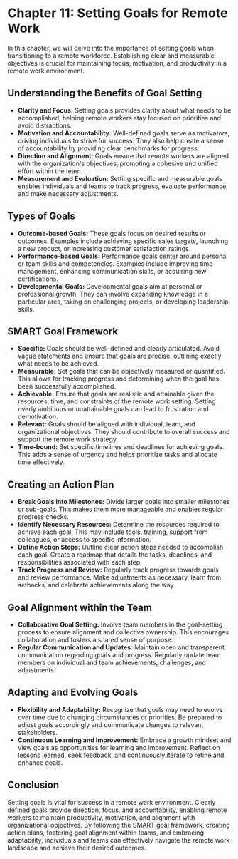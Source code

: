Chapter 11: Setting Goals for Remote Work
=========================================

In this chapter, we will delve into the importance of setting goals when transitioning to a remote workforce. Establishing clear and measurable objectives is crucial for maintaining focus, motivation, and productivity in a remote work environment.

Understanding the Benefits of Goal Setting
------------------------------------------

* **Clarity and Focus:** Setting goals provides clarity about what needs to be accomplished, helping remote workers stay focused on priorities and avoid distractions.
* **Motivation and Accountability:** Well-defined goals serve as motivators, driving individuals to strive for success. They also help create a sense of accountability by providing clear benchmarks for progress.
* **Direction and Alignment:** Goals ensure that remote workers are aligned with the organization's objectives, promoting a cohesive and unified effort within the team.
* **Measurement and Evaluation:** Setting specific and measurable goals enables individuals and teams to track progress, evaluate performance, and make necessary adjustments.

Types of Goals
--------------

* **Outcome-based Goals:** These goals focus on desired results or outcomes. Examples include achieving specific sales targets, launching a new product, or increasing customer satisfaction ratings.
* **Performance-based Goals:** Performance goals center around personal or team skills and competencies. Examples include improving time management, enhancing communication skills, or acquiring new certifications.
* **Developmental Goals:** Developmental goals aim at personal or professional growth. They can involve expanding knowledge in a particular area, taking on challenging projects, or developing leadership skills.

SMART Goal Framework
--------------------

* **Specific:** Goals should be well-defined and clearly articulated. Avoid vague statements and ensure that goals are precise, outlining exactly what needs to be achieved.
* **Measurable:** Set goals that can be objectively measured or quantified. This allows for tracking progress and determining when the goal has been successfully accomplished.
* **Achievable:** Ensure that goals are realistic and attainable given the resources, time, and constraints of the remote work setting. Setting overly ambitious or unattainable goals can lead to frustration and demotivation.
* **Relevant:** Goals should be aligned with individual, team, and organizational objectives. They should contribute to overall success and support the remote work strategy.
* **Time-bound:** Set specific timelines and deadlines for achieving goals. This adds a sense of urgency and helps prioritize tasks and allocate time effectively.

Creating an Action Plan
-----------------------

* **Break Goals into Milestones:** Divide larger goals into smaller milestones or sub-goals. This makes them more manageable and enables regular progress checks.
* **Identify Necessary Resources:** Determine the resources required to achieve each goal. This may include tools, training, support from colleagues, or access to specific information.
* **Define Action Steps:** Outline clear action steps needed to accomplish each goal. Create a roadmap that details the tasks, deadlines, and responsibilities associated with each step.
* **Track Progress and Review:** Regularly track progress towards goals and review performance. Make adjustments as necessary, learn from setbacks, and celebrate achievements along the way.

Goal Alignment within the Team
------------------------------

* **Collaborative Goal Setting:** Involve team members in the goal-setting process to ensure alignment and collective ownership. This encourages collaboration and fosters a shared sense of purpose.
* **Regular Communication and Updates:** Maintain open and transparent communication regarding goals and progress. Regularly update team members on individual and team achievements, challenges, and adjustments.

Adapting and Evolving Goals
---------------------------

* **Flexibility and Adaptability:** Recognize that goals may need to evolve over time due to changing circumstances or priorities. Be prepared to adjust goals accordingly and communicate changes to relevant stakeholders.
* **Continuous Learning and Improvement:** Embrace a growth mindset and view goals as opportunities for learning and improvement. Reflect on lessons learned, seek feedback, and continuously iterate to refine and enhance goals.

Conclusion
----------

Setting goals is vital for success in a remote work environment. Clearly defined goals provide direction, focus, and accountability, enabling remote workers to maintain productivity, motivation, and alignment with organizational objectives. By following the SMART goal framework, creating action plans, fostering goal alignment within teams, and embracing adaptability, individuals and teams can effectively navigate the remote work landscape and achieve their desired outcomes.
